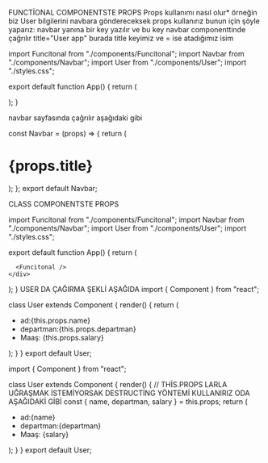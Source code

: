 FUNCTİONAL COMPONENTSTE PROPS
Props kullanımı nasıl olur*
örneğin biz User bilgilerini navbara göndereceksek props kullanırız bunun için şöyle yaparız:
navbar yanına bir key yazılır ve bu key navbar componenttinde çağrılır
title="User app" burada title keyimiz ve = ise atadığımız isim 


 import Funcitonal from "./components/Funcitonal";
import Navbar from "./components/Navbar";
import User from "./components/User";
import "./styles.css";

export default function App() {
  return (
    <div className="App">
      <Navbar  title="User app" />
       <User />
      <Funcitonal />
    </div>
  );
}

navbar sayfasında çağrılır aşağıdaki gibi

const Navbar = (props) => {
  return (
    <div>
      <h1>{props.title} </h1>
    </div>
  );
};
export default Navbar;


CLASS COMPONENTSTE PROPS

import Funcitonal from "./components/Funcitonal";
import Navbar from "./components/Navbar";
import User from "./components/User";
import "./styles.css";

export default function App() {
  return (
    <div className="App">
      <Navbar title="User app 2" />
      <User name="emre" salary="5000" departman="Bilişim" />

      <Funcitonal />
    </div>
  );
}
 USER DA ÇAĞIRMA ŞEKLİ AŞAĞIDA 
 import { Component } from "react";

class User extends Component {
  render() {
    return (
      <div>
        <ul>
          <li>ad:{this.props.name} </li>
          <li>departman:{this.props.departman} </li>
          <li>Maaş: {this.props.salary}</li>
        </ul>
      </div>
    );
  }
}
export default User;

import { Component } from "react";

class User extends Component {
  render() {
    // THİS.PROPS LARLA UĞRAŞMAK İSTEMİYORSAK DESTRUCTİNG YÖNTEMİ KULLANIRIZ ODA AŞAĞIDAKİ GİBİ
    const { name, departman, salary } = this.props;
    return (
      <div>
        <ul>
          <li>ad:{name} </li>
          <li>departman:{departman} </li>
          <li>Maaş: {salary}</li>
        </ul>
      </div>
    );
  }
}
export default User;
